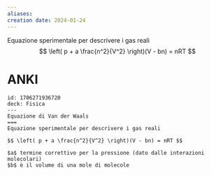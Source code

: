 ```yaml
---
aliases: 
creation date: 2024-01-24
---
```


Equazione sperimentale per descrivere i gas reali
$$ \left( p + a \frac{n^2}{V^2} \right)(V - bn) = nRT $$

# ANKI

```anki
id: 1706271936720
deck: Fisica
---
Equazione di Van der Waals
===
Equazione sperimentale per descrivere i gas reali

$$ \left( p + a \frac{n^2}{V^2} \right)(V - bn) = nRT $$

$a$ termine correttivo per la pressione (dato dalle interazioni molecolari)
$b$ è il volume di una mole di molecole
```
